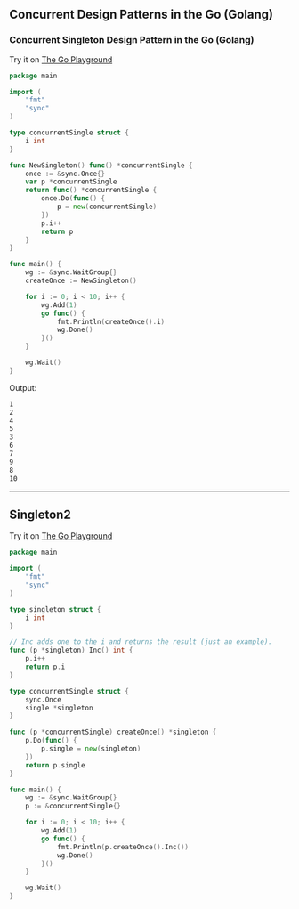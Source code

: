 
## Concurrent Design Patterns in the Go (Golang)


### Concurrent Singleton Design Pattern in the Go (Golang)

Try it on [The Go Playground](https://play.golang.org/p/UGZ4k6Gli39)
```go
package main

import (
	"fmt"
	"sync"
)

type concurrentSingle struct {
	i int
}

func NewSingleton() func() *concurrentSingle {
	once := &sync.Once{}
	var p *concurrentSingle
	return func() *concurrentSingle {
		once.Do(func() {
			p = new(concurrentSingle)
		})
		p.i++
		return p
	}
}

func main() {
	wg := &sync.WaitGroup{}
	createOnce := NewSingleton()

	for i := 0; i < 10; i++ {
		wg.Add(1)
		go func() {
			fmt.Println(createOnce().i)
			wg.Done()
		}()
	}

	wg.Wait()
}

```
Output:
```sh
1
2
4
5
3
6
7
9
8
10
```

----

## Singleton2
Try it on [The Go Playground](https://play.golang.org/p/lo0Xut9rP4V)
```go
package main

import (
	"fmt"
	"sync"
)

type singleton struct {
	i int
}

// Inc adds one to the i and returns the result (just an example).
func (p *singleton) Inc() int {
	p.i++
	return p.i
}

type concurrentSingle struct {
	sync.Once
	single *singleton
}

func (p *concurrentSingle) createOnce() *singleton {
	p.Do(func() {
		p.single = new(singleton)
	})
	return p.single
}

func main() {
	wg := &sync.WaitGroup{}
	p := &concurrentSingle{}

	for i := 0; i < 10; i++ {
		wg.Add(1)
		go func() {
			fmt.Println(p.createOnce().Inc())
			wg.Done()
		}()
	}

	wg.Wait()
}
```